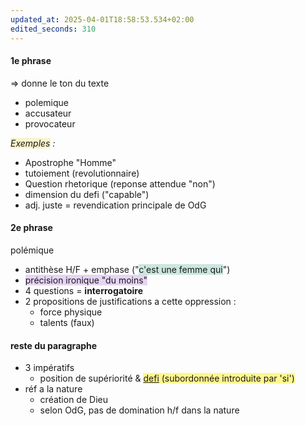 ```yaml
---
updated_at: 2025-04-01T18:58:53.534+02:00
edited_seconds: 310
---
```

#### 1e phrase
=> donne le ton du texte
- polemique
- accusateur
- provocateur

*<span style="background:rgba(240, 200, 0, 0.2)">Exemples</span> :*
- Apostrophe "Homme" 
- tutoiement (revolutionnaire)
- Question rhetorique (reponse attendue "non")
- dimension du defi ("capable")
- adj. juste = revendication principale de OdG
#### 2e phrase
polémique
- antithèse H/F + emphase ("<span style="background:rgba(3, 135, 102, 0.2)">c'est une femme qui</span>")
- <span style="background:rgba(136, 49, 204, 0.2)">précision ironique "du moins"</span>
- 4 questions = **interrogatoire** 
- 2 propositions de justifications a cette oppression : 
	- force physique 
	- talents (faux)
#### reste du paragraphe
- 3 impératifs
	- position de supériorité & <span style="background:#fff88f"><u>defi</u> (subordonnée introduite par 'si')</span>
- réf a la nature
	- création de Dieu
	- selon OdG, pas de domination h/f dans la nature 